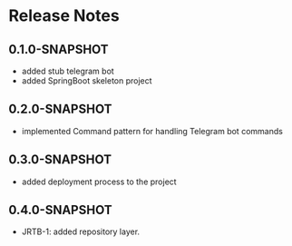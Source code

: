 # Release Notes

## 0.1.0-SNAPSHOT

* added stub telegram bot
* added SpringBoot skeleton project

## 0.2.0-SNAPSHOT

* implemented Command pattern for handling Telegram bot commands

## 0.3.0-SNAPSHOT

* added deployment process to the project

## 0.4.0-SNAPSHOT

*   JRTB-1: added repository layer.